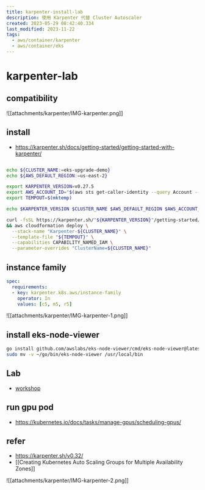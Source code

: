 ```yaml
---
title: karpenter-install-lab
description: 使用 Karpenter 代替 Cluster Autoscaler
created: 2023-05-29 08:42:40.334
last_modified: 2023-11-22
tags:
  - aws/container/karpenter
  - aws/container/eks
---
```


# karpenter-lab

## compatibility
![[attachments/karpenter/IMG-karpenter.png]]

## install
- https://karpenter.sh/docs/getting-started/getting-started-with-karpenter/

```sh

echo ${CLUSTER_NAME:=eks-upgrade-demo}
echo ${AWS_DEFAULT_REGION:=us-east-2}

export KARPENTER_VERSION=v0.27.5
export AWS_ACCOUNT_ID="$(aws sts get-caller-identity --query Account --output text)"
export TEMPOUT=$(mktemp)

echo $KARPENTER_VERSION $CLUSTER_NAME $AWS_DEFAULT_REGION $AWS_ACCOUNT_ID $TEMPOUT

```

```sh
curl -fsSL https://karpenter.sh/"${KARPENTER_VERSION}"/getting-started/getting-started-with-karpenter/cloudformation.yaml  > $TEMPOUT \
&& aws cloudformation deploy \
  --stack-name "Karpenter-${CLUSTER_NAME}" \
  --template-file "${TEMPOUT}" \
  --capabilities CAPABILITY_NAMED_IAM \
  --parameter-overrides "ClusterName=${CLUSTER_NAME}"

```

## instance family

```yaml
spec:
  requirements:
  - key: karpenter.k8s.aws/instance-family
    operator: In
    values: [c5, m5, r5]

```

![[attachments/karpenter/IMG-karpenter-1.png]]

## install eks-node-viewer

```sh
go install github.com/awslabs/eks-node-viewer/cmd/eks-node-viewer@latest
sudo mv -v ~/go/bin/eks-node-viewer /usr/local/bin

```

## Lab
- [workshop](https://www.eksworkshop.com/beginner/085_scaling_karpenter/)

## run gpu pod
- https://kubernetes.io/docs/tasks/manage-gpus/scheduling-gpus/

## refer
- https://karpenter.sh/v0.32/
- [[Creating Kubernetes Auto Scaling Groups for Multiple Availability Zones]]


![[attachments/karpenter/IMG-karpenter-2.png]]




